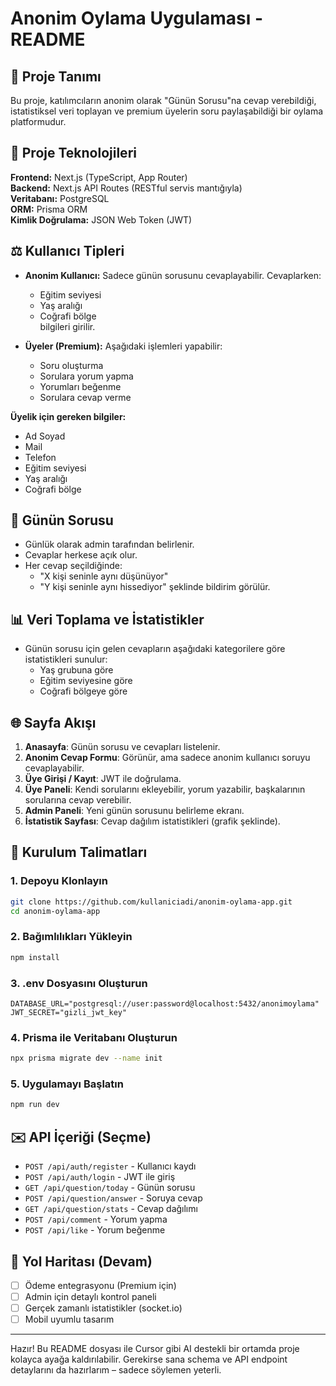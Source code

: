 # Anonim Oylama Uygulaması - README

## 🌟 Proje Tanımı
Bu proje, katılımcıların anonim olarak "Günün Sorusu"na cevap verebildiği, istatistiksel veri toplayan ve premium üyelerin soru paylaşabildiği bir oylama platformudur.

## 📆 Proje Teknolojileri
**Frontend:** Next.js (TypeScript, App Router)  
**Backend:** Next.js API Routes (RESTful servis mantığıyla)  
**Veritabanı:** PostgreSQL  
**ORM:** Prisma ORM  
**Kimlik Doğrulama:** JSON Web Token (JWT)  

## ⚖️ Kullanıcı Tipleri
- **Anonim Kullanıcı:** Sadece günün sorusunu cevaplayabilir. Cevaplarken:  
  - Eğitim seviyesi  
  - Yaş aralığı  
  - Coğrafi bölge  
  bilgileri girilir.

- **Üyeler (Premium):** Aşağıdaki işlemleri yapabilir:  
  - Soru oluşturma
  - Sorulara yorum yapma  
  - Yorumları beğenme  
  - Sorulara cevap verme

**Üyelik için gereken bilgiler:**
- Ad Soyad
- Mail
- Telefon
- Eğitim seviyesi
- Yaş aralığı
- Coğrafi bölge

## 📅 Günün Sorusu
- Günlük olarak admin tarafından belirlenir.
- Cevaplar herkese açık olur.
- Her cevap seçildiğinde:
  - "X kişi seninle aynı düşünüyor"
  - "Y kişi seninle aynı hissediyor"
  şeklinde bildirim görülür.

## 📊 Veri Toplama ve İstatistikler
- Günün sorusu için gelen cevapların aşağıdaki kategorilere göre istatistikleri sunulur:
  - Yaş grubuna göre
  - Eğitim seviyesine göre
  - Coğrafi bölgeye göre

## 🌐 Sayfa Akışı
1. **Anasayfa**: Günün sorusu ve cevapları listelenir.
2. **Anonim Cevap Formu**: Görünür, ama sadece anonim kullanıcı soruyu cevaplayabilir.
3. **Üye Girişi / Kayıt**: JWT ile doğrulama.
4. **Üye Paneli**: Kendi sorularını ekleyebilir, yorum yazabilir, başkalarının sorularına cevap verebilir.
5. **Admin Paneli**: Yeni günün sorusunu belirleme ekranı.
6. **İstatistik Sayfası**: Cevap dağılım istatistikleri (grafik şeklinde).

## 🚀 Kurulum Talimatları
### 1. Depoyu Klonlayın
```bash
git clone https://github.com/kullaniciadi/anonim-oylama-app.git
cd anonim-oylama-app
```

### 2. Bağımlılıkları Yükleyin
```bash
npm install
```

### 3. .env Dosyasını Oluşturun
```
DATABASE_URL="postgresql://user:password@localhost:5432/anonimoylama"
JWT_SECRET="gizli_jwt_key"
```

### 4. Prisma ile Veritabanı Oluşturun
```bash
npx prisma migrate dev --name init
```

### 5. Uygulamayı Başlatın
```bash
npm run dev
```

## ✉️ API İçeriği (Seçme)
- `POST /api/auth/register` - Kullanıcı kaydı
- `POST /api/auth/login` - JWT ile giriş
- `GET /api/question/today` - Günün sorusu
- `POST /api/question/answer` - Soruya cevap
- `GET /api/question/stats` - Cevap dağılımı
- `POST /api/comment` - Yorum yapma
- `POST /api/like` - Yorum beğenme

## 🚧 Yol Haritası (Devam)
- [ ] Ödeme entegrasyonu (Premium için)
- [ ] Admin için detaylı kontrol paneli
- [ ] Gerçek zamanlı istatistikler (socket.io)
- [ ] Mobil uyumlu tasarım

---
Hazır! Bu README dosyası ile Cursor gibi AI destekli bir ortamda proje kolayca ayağa kaldırılabilir. Gerekirse sana schema ve API endpoint detaylarını da hazırlarım – sadece söylemen yeterli.

